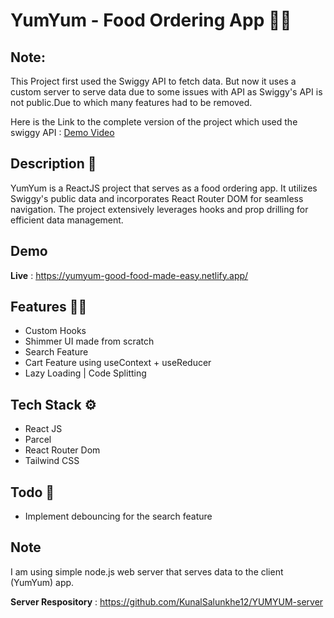 # YumYum - Food Ordering App 🍕🍟

## Note:

This Project first used the Swiggy API to fetch data. But now it uses a custom server to serve data due to some issues with API as Swiggy's API is not public.Due to which many features had to be removed.

Here is the Link to the complete version of the project which used the swiggy API : [Demo Video](https://www.linkedin.com/posts/kunal-salunkhe12_reactjs-frontenddevelopment-project-activity-7076582747355439104-n3HW?utm_source=share&utm_medium=member_desktop)

## Description 📝

YumYum is a ReactJS project that serves as a food ordering app. It utilizes Swiggy's public data and incorporates React Router DOM for seamless navigation. The project extensively leverages hooks and prop drilling for efficient data management.

## Demo

**Live** : https://yumyum-good-food-made-easy.netlify.app/

## Features 🧑‍💻

- Custom Hooks
- Shimmer UI made from scratch
- Search Feature
- Cart Feature using useContext + useReducer
- Lazy Loading | Code Splitting

## Tech Stack ⚙️

- React JS
- Parcel
- React Router Dom
- Tailwind CSS

## Todo 📝

- Implement debouncing for the search feature

## Note

I am using simple node.js web server that serves data to the client (YumYum) app.

**Server Respository** : https://github.com/KunalSalunkhe12/YUMYUM-server
